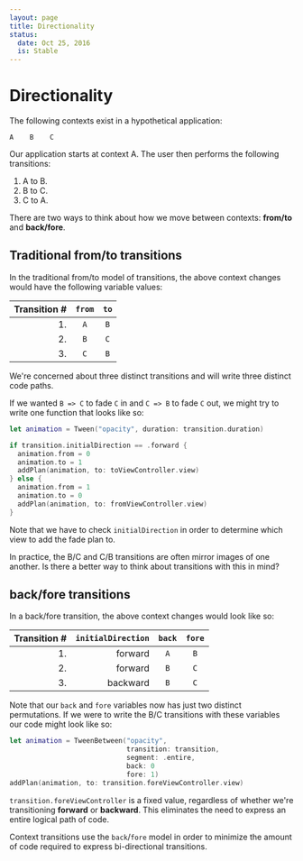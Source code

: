 ```yaml
---
layout: page
title: Directionality
status:
  date: Oct 25, 2016
  is: Stable
---
```


# Directionality

The following contexts exist in a hypothetical application:

```
A    B    C
```

Our application starts at context A. The user then performs the following transitions:

1. A to B.
2. B to C.
3. C to A.

There are two ways to think about how we move between contexts: **from/to** and **back/fore**.

## Traditional from/to transitions

In the traditional from/to model of transitions, the above context changes would have the following variable values:

| Transition # | `from` | `to` |
|-------------:|:------:|:------:|
| 1. | `A` | `B` |
| 2. | `B` | `C` |
| 3. | `C` | `B` |

We're concerned about three distinct transitions and will write three distinct code paths.

If we wanted `B => C` to fade `C` in and `C => B` to fade `C` out, we might try to write one function that looks like so:

```swift
let animation = Tween("opacity", duration: transition.duration)

if transition.initialDirection == .forward {
  animation.from = 0
  animation.to = 1
  addPlan(animation, to: toViewController.view)
} else {
  animation.from = 1
  animation.to = 0
  addPlan(animation, to: fromViewController.view)
}
```

Note that we have to check `initialDirection` in order to determine which view to add the fade plan to.

In practice, the B/C and C/B transitions are often mirror images of one another. Is there a better way to think about transitions with this in mind?

## back/fore transitions

In a back/fore transition, the above context changes would look like so:

| Transition # | `initialDirection` | `back` | `fore` |
|-------------:|-------------------:|:------:|:------:|
| 1. | forward | `A` | `B` |
| 2. | forward | `B` | `C` |
| 3. | backward | `B` | `C` |

Note that our `back` and `fore` variables now has just two distinct permutations. If we were to write the B/C transitions with these variables our code might look like so:

```swift
let animation = TweenBetween("opacity",
                             transition: transition,
                             segment: .entire,
                             back: 0
                             fore: 1)
addPlan(animation, to: transition.foreViewController.view)
```

`transition.foreViewController` is a fixed value, regardless of whether we're transitioning **forward** or **backward**. This eliminates the need to express an entire logical path of code.

Context transitions use the `back`/`fore` model in order to minimize the amount of code required to express bi-directional transitions.
